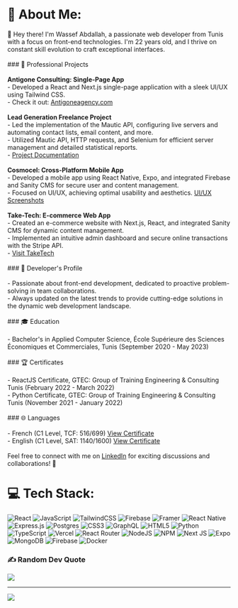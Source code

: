 # 💫 About Me:
👋 Hey there! I'm Wassef Abdallah, a passionate web developer from Tunis with a focus on front-end technologies. I'm 22 years old, and I thrive on constant skill evolution to craft exceptional interfaces.<br><br>### 💼 Professional Projects<br><br>**Antigone Consulting: Single-Page App**<br>- Developed a React and Next.js single-page application with a sleek UI/UX using Tailwind CSS.<br>- Check it out: [Antigoneagency.com](https://antigoneagency.com)<br><br>**Lead Generation Freelance Project**<br>- Led the implementation of the Mautic API, configuring live servers and automating contact lists, email content, and more.<br>- Utilized Mautic API, HTTP requests, and Selenium for efficient server management and detailed statistical reports.<br>- [Project Documentation]()<br><br>**Cosmocel: Cross-Platform Mobile App**<br>- Developed a mobile app using React Native, Expo, and integrated Firebase and Sanity CMS for secure user and content management.<br>- Focused on UI/UX, achieving optimal usability and aesthetics. [UI/UX Screenshots](https://drive.google.com/CosmocelAppScreenshots)<br><br>**Take-Tech: E-commerce Web App**<br>- Created an e-commerce website with Next.js, React, and integrated Sanity CMS for dynamic content management.<br>- Implemented an intuitive admin dashboard and secure online transactions with the Stripe API.<br>- [Visit TakeTech](#)<br><br>### 🚀 Developer's Profile<br><br>- Passionate about front-end development, dedicated to proactive problem-solving in team collaborations.<br>- Always updated on the latest trends to provide cutting-edge solutions in the dynamic web development landscape.<br><br>### 🎓 Education<br><br>- Bachelor's in Applied Computer Science, École Supérieure des Sciences Économiques et Commerciales, Tunis (September 2020 - May 2023)<br><br>### 🏆 Certificates<br><br>- ReactJS Certificate, GTEC: Group of Training Engineering & Consulting Tunis (February 2022 - March 2022)<br>- Python Certificate, GTEC: Group of Training Engineering & Consulting Tunis (November 2021 - January 2022)<br><br>### 🌐 Languages<br><br>- French (C1 Level, TCF: 516/699) [View Certificate](https://drive.com/AttestationTCF.com)<br>- English (C1 Level, SAT: 1140/1600) [View Certificate](https://drive.com/AttestationSAT.com)<br><br>Feel free to connect with me on [LinkedIn](#) for exciting discussions and collaborations! 🚀<br>


# 💻 Tech Stack:
![React](https://img.shields.io/badge/react-%2320232a.svg?style=for-the-badge&logo=react&logoColor=%2361DAFB) ![JavaScript](https://img.shields.io/badge/javascript-%23323330.svg?style=for-the-badge&logo=javascript&logoColor=%23F7DF1E) ![TailwindCSS](https://img.shields.io/badge/tailwindcss-%2338B2AC.svg?style=for-the-badge&logo=tailwind-css&logoColor=white) ![Firebase](https://img.shields.io/badge/firebase-%23039BE5.svg?style=for-the-badge&logo=firebase) ![Framer](https://img.shields.io/badge/Framer-black?style=for-the-badge&logo=framer&logoColor=blue) ![React Native](https://img.shields.io/badge/react_native-%2320232a.svg?style=for-the-badge&logo=react&logoColor=%2361DAFB) ![Express.js](https://img.shields.io/badge/express.js-%23404d59.svg?style=for-the-badge&logo=express&logoColor=%2361DAFB) ![Postgres](https://img.shields.io/badge/postgres-%23316192.svg?style=for-the-badge&logo=postgresql&logoColor=white) ![CSS3](https://img.shields.io/badge/css3-%231572B6.svg?style=for-the-badge&logo=css3&logoColor=white) ![GraphQL](https://img.shields.io/badge/-GraphQL-E10098?style=for-the-badge&logo=graphql&logoColor=white) ![HTML5](https://img.shields.io/badge/html5-%23E34F26.svg?style=for-the-badge&logo=html5&logoColor=white) ![Python](https://img.shields.io/badge/python-3670A0?style=for-the-badge&logo=python&logoColor=ffdd54) ![TypeScript](https://img.shields.io/badge/typescript-%23007ACC.svg?style=for-the-badge&logo=typescript&logoColor=white) ![Vercel](https://img.shields.io/badge/vercel-%23000000.svg?style=for-the-badge&logo=vercel&logoColor=white) ![React Router](https://img.shields.io/badge/React_Router-CA4245?style=for-the-badge&logo=react-router&logoColor=white) ![NodeJS](https://img.shields.io/badge/node.js-6DA55F?style=for-the-badge&logo=node.js&logoColor=white) ![NPM](https://img.shields.io/badge/NPM-%23CB3837.svg?style=for-the-badge&logo=npm&logoColor=white) ![Next JS](https://img.shields.io/badge/Next-black?style=for-the-badge&logo=next.js&logoColor=white) ![Expo](https://img.shields.io/badge/expo-1C1E24?style=for-the-badge&logo=expo&logoColor=#D04A37) ![MongoDB](https://img.shields.io/badge/MongoDB-%234ea94b.svg?style=for-the-badge&logo=mongodb&logoColor=white) ![Firebase](https://img.shields.io/badge/Firebase-039BE5?style=for-the-badge&logo=Firebase&logoColor=white) ![Docker](https://img.shields.io/badge/docker-%230db7ed.svg?style=for-the-badge&logo=docker&logoColor=white)


### ✍️ Random Dev Quote
![](https://quotes-github-readme.vercel.app/api?type=horizontal&theme=dark)

---
[![](https://visitcount.itsvg.in/api?id=Wassefabdallah&icon=0&color=0)](https://visitcount.itsvg.in)

<!-- Proudly created with GPRM ( https://gprm.itsvg.in ) -->
